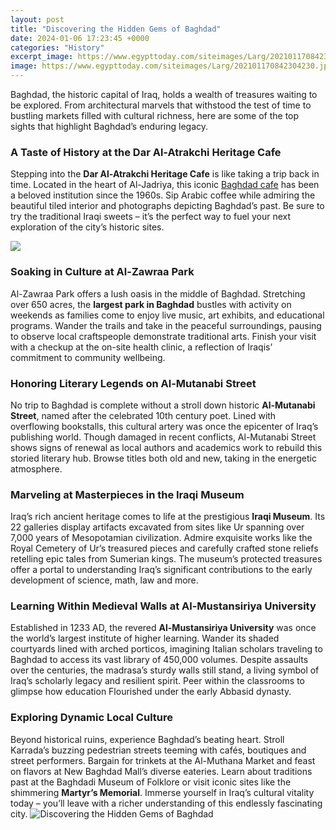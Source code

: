 ```yaml
---
layout: post
title: "Discovering the Hidden Gems of Baghdad"
date: 2024-01-06 17:23:45 +0000
categories: "History"
excerpt_image: https://www.egypttoday.com/siteimages/Larg/202101170842304230.jpg
image: https://www.egypttoday.com/siteimages/Larg/202101170842304230.jpg
---
```


Baghdad, the historic capital of Iraq, holds a wealth of treasures waiting to be explored. From architectural marvels that withstood the test of time to bustling markets filled with cultural richness, here are some of the top sights that highlight Baghdad’s enduring legacy.
### A Taste of History at the Dar Al-Atrakchi Heritage Cafe  
Stepping into the **Dar Al-Atrakchi Heritage Cafe** is like taking a trip back in time. Located in the heart of Al-Jadriya, this iconic [Baghdad cafe](https://thetopnews.github.io/playstation-5-worth-it-our-take/) has been a beloved institution since the 1960s. Sip Arabic coffee while admiring the beautiful tiled interior and photographs depicting Baghdad’s past. Be sure to try the traditional Iraqi sweets – it’s the perfect way to fuel your next exploration of the city’s historic sites.

![](https://www.egypttoday.com/siteimages/ArticleImgs/2021/1/17/1616379-shutterstock_778951171-min.jpg)
### Soaking in Culture at Al-Zawraa Park
Al-Zawraa Park offers a lush oasis in the middle of Baghdad. Stretching over 650 acres, the **largest park in Baghdad** bustles with activity on weekends as families come to enjoy live music, art exhibits, and educational programs. Wander the trails and take in the peaceful surroundings, pausing to observe local craftspeople demonstrate traditional arts. Finish your visit with a checkup at the on-site health clinic, a reflection of Iraqis’ commitment to community wellbeing. 
### Honoring Literary Legends on Al-Mutanabi Street
No trip to Baghdad is complete without a stroll down historic **Al-Mutanabi Street**, named after the celebrated 10th century poet. Lined with overflowing bookstalls, this cultural artery was once the epicenter of Iraq’s publishing world. Though damaged in recent conflicts, Al-Mutanabi Street shows signs of renewal as local authors and academics work to rebuild this storied literary hub. Browse titles both old and new, taking in the energetic atmosphere.
### Marveling at Masterpieces in the Iraqi Museum
Iraq’s rich ancient heritage comes to life at the prestigious **Iraqi Museum**. Its 22 galleries display artifacts excavated from sites like Ur spanning over 7,000 years of Mesopotamian civilization. Admire exquisite works like the Royal Cemetery of Ur’s treasured pieces and carefully crafted stone reliefs retelling epic tales from Sumerian kings. The museum’s protected treasures offer a portal to understanding Iraq’s significant contributions to the early development of science, math, law and more. 
### Learning Within Medieval Walls at Al-Mustansiriya University
Established in 1233 AD, the revered **Al-Mustansiriya University** was once the world’s largest institute of higher learning. Wander its shaded courtyards lined with arched porticos, imagining Italian scholars traveling to Baghdad to access its vast library of 450,000 volumes. Despite assaults over the centuries, the madrasa’s sturdy walls still stand, a living symbol of Iraq’s scholarly legacy and resilient spirit. Peer within the classrooms to glimpse how education Flourished under the early Abbasid dynasty.
### Exploring Dynamic Local Culture
Beyond historical ruins, experience Baghdad’s beating heart. Stroll Karrada’s buzzing pedestrian streets teeming with cafés, boutiques and street performers. Bargain for trinkets at the Al-Muthana Market and feast on flavors at New Baghdad Mall’s diverse eateries. Learn about traditions past at the Baghdadi Museum of Folklore or visit iconic sites like the shimmering **Martyr’s Memorial**. Immerse yourself in Iraq’s cultural vitality today – you’ll leave with a richer understanding of this endlessly fascinating city.
![Discovering the Hidden Gems of Baghdad](https://www.egypttoday.com/siteimages/Larg/202101170842304230.jpg)